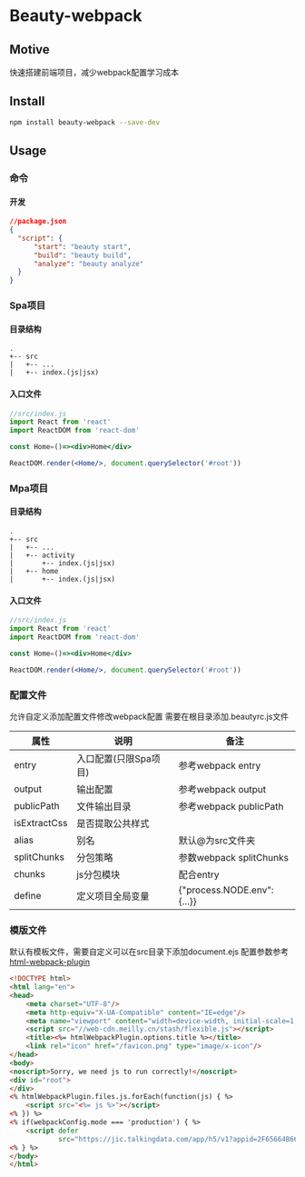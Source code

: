 # Beauty-webpack
## Motive
快速搭建前端项目，减少webpack配置学习成本
## Install
```bash
npm install beauty-webpack --save-dev
```
## Usage
### 命令
#### 开发
```json
//package.json
{
  "script": {
      "start": "beauty start",
      "build": "beauty build",
      "analyze": "beauty analyze"
  }
}
```

### Spa项目
#### 目录结构
```
.
+-- src
|   +-- ...
|   +-- index.(js|jsx)
```
#### 入口文件
```jsx harmony
//src/index.js
import React from 'react'
import ReactDOM from 'react-dom'

const Home=()=><div>Home</div>

ReactDOM.render(<Home/>, document.querySelector('#root'))
```
### Mpa项目
#### 目录结构
```
.
+-- src
|   +-- ...
|   +-- activity
|       +-- index.(js|jsx)
|   +-- home
|       +-- index.(js|jsx)

```
#### 入口文件
```jsx harmony
//src/index.js
import React from 'react'
import ReactDOM from 'react-dom'

const Home=()=><div>Home</div>

ReactDOM.render(<Home/>, document.querySelector('#root'))
```
### 配置文件
允许自定义添加配置文件修改webpack配置
需要在根目录添加.beautyrc.js文件

属性|说明|备注
---|---|---
entry|入口配置(只限Spa项目)|参考webpack entry
output|输出配置| 参考webpack output
publicPath|文件输出目录|参考webpack publicPath
isExtractCss|是否提取公共样式|
alias|别名|默认@为src文件夹
splitChunks|分包策略|参数webpack splitChunks
chunks|js分包模块|配合entry 
define|定义项目全局变量| {"process.NODE.env":{...}}

### 模版文件
默认有模板文件，需要自定义可以在src目录下添加document.ejs 配置参数参考[html-webpack-plugin](https://github.com/jantimon/html-webpack-plugin)
```html
<!DOCTYPE html>
<html lang="en">
<head>
    <meta charset="UTF-8"/>
    <meta http-equiv="X-UA-Compatible" content="IE=edge"/>
    <meta name="viewport" content="width=device-width, initial-scale=1, maximum-scale=1.0, user-scalable=0"/>
    <script src="//web-cdn.meilly.cn/stash/flexible.js"></script>
    <title><%= htmlWebpackPlugin.options.title %></title>
    <link rel="icon" href="/favicon.png" type="image/x-icon"/>
</head>
<body>
<noscript>Sorry, we need js to run correctly!</noscript>
<div id="root">
</div>
<% htmlWebpackPlugin.files.js.forEach(function(js) { %>
    <script src="<%= js %>"></script>
<% }) %>
<% if(webpackConfig.mode === 'production') { %>
    <script defer
            src="https://jic.talkingdata.com/app/h5/v1?appid=2F65664B662A4C80A0F941774CFD28FB&vn=mellyv1.0&vc=2.7.1"></script>
<% } %>
</body>
</html>
```

